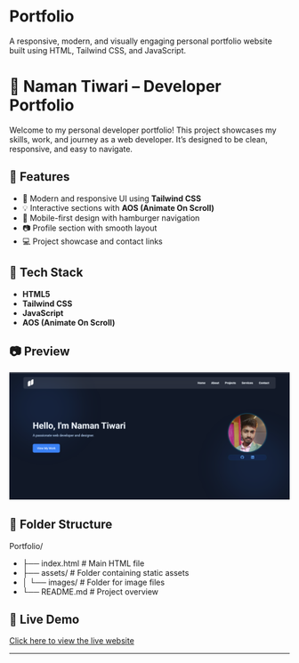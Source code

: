 # Portfolio
A responsive, modern, and visually engaging personal portfolio website built using HTML, Tailwind CSS, and JavaScript.
# 💼 Naman Tiwari – Developer Portfolio

Welcome to my personal developer portfolio! This project showcases my skills, work, and journey as a web developer. It’s designed to be clean, responsive, and easy to navigate.

## 🌟 Features

- 🎨 Modern and responsive UI using **Tailwind CSS**
- 💡 Interactive sections with **AOS (Animate On Scroll)**
- 📱 Mobile-first design with hamburger navigation
- 📷 Profile section with smooth layout
- 💻 Project showcase and contact links

## 🚀 Tech Stack

- **HTML5**
- **Tailwind CSS**
- **JavaScript**
- **AOS (Animate On Scroll)**

## 📷 Preview

![Portfolio Screenshot](/assets/Screenshot%20(241).png)

## 📁 Folder Structure
Portfolio/
- ├── index.html             # Main HTML file
- ├── assets/                # Folder containing static assets
- │   └── images/            # Folder for image files
- └── README.md              # Project overview

## 🔗 Live Demo

[Click here to view the live website](#) <!-- Replace # with your live link when hosted -->

---
